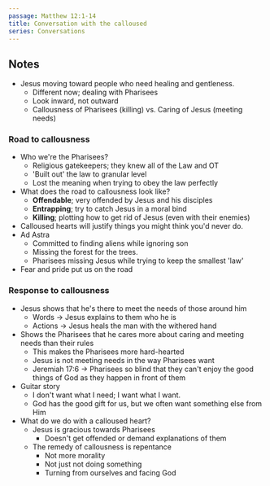 ```yaml
---
passage: Matthew 12:1-14
title: Conversation with the calloused
series: Conversations
---
```

## Notes
- Jesus moving toward people who need healing and gentleness.
    - Different now; dealing with Pharisees
    - Look inward, not outward
    - Callousness of Pharisees (killing) vs. Caring of Jesus (meeting needs)
### Road to callousness
- Who we're the Pharisees?
    - Religious gatekeepers; they knew all of the Law and OT
    - 'Built out' the law to granular level
    - Lost the meaning when trying to obey the law perfectly
- What does the road to callousness look like?
    - **Offendable**; very offended by Jesus and his disciples
    - **Entrapping**; try to catch Jesus in a moral bind
    - **Killing**; plotting how to get rid of Jesus (even with their enemies)
- Calloused hearts will justify things you might think you'd never do.
- Ad Astra
    - Committed to finding aliens while ignoring son
    - Missing the forest for the trees.
    - Pharisees missing Jesus while trying to keep the smallest 'law'
- Fear and pride put us on the road
### Response to callousness
- Jesus shows that he's there to meet the needs of those around him
    - Words → Jesus explains to them who he is
    - Actions → Jesus heals the man with the withered hand
- Shows the Pharisees that he cares more about caring and meeting needs than their rules
    - This makes the Pharisees more hard-hearted
    - Jesus is not meeting needs in the way Pharisees want
    - Jeremiah 17:6 → Pharisees so blind that they can't enjoy the good things of God as they happen in front of them
- Guitar story
    - I don't want what I need; I want what I want.
    - God has the good gift for us, but we often want something else from Him
- What do we do with a calloused heart?
    - Jesus is gracious towards Pharisees
        - Doesn't get offended or demand explanations of them
    - The remedy of callousness is repentance
        - Not more morality
        - Not just not doing something
        - Turning from ourselves and facing God